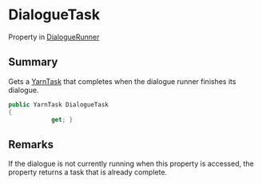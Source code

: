 # DialogueTask

Property in [DialogueRunner](yarn.unity.dialoguerunner.md)

## Summary

Gets a [YarnTask](yarn.unity.yarntask-1.md) that completes when the dialogue runner finishes its dialogue.

```csharp
public YarnTask DialogueTask
{
            get; }
```

## Remarks

If the dialogue is not currently running when this property is accessed, the property returns a task that is already complete.
